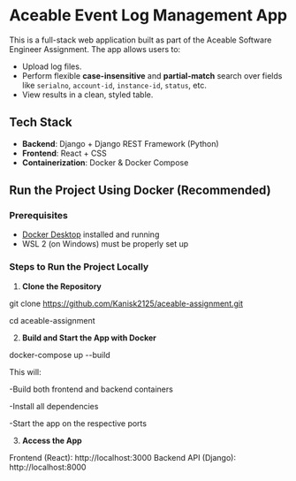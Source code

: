 # Aceable Event Log Management App

This is a full-stack web application built as part of the Aceable Software Engineer Assignment. The app allows users to:

- Upload log files.
- Perform flexible **case-insensitive** and **partial-match** search over fields like `serialno`, `account-id`, `instance-id`, `status`, etc.
- View results in a clean, styled table.

## Tech Stack

- **Backend**: Django + Django REST Framework (Python)
- **Frontend**: React + CSS
- **Containerization**: Docker & Docker Compose


## Run the Project Using Docker (Recommended)

### Prerequisites

- [Docker Desktop](https://www.docker.com/products/docker-desktop/) installed and running
- WSL 2 (on Windows) must be properly set up


### Steps to Run the Project Locally

1. **Clone the Repository**

git clone https://github.com/Kanisk2125/aceable-assignment.git

cd aceable-assignment

2. **Build and Start the App with Docker**

docker-compose up --build

This will:

 -Build both frontend and backend containers

 -Install all dependencies

 -Start the app on the respective ports

3. **Access the App**

Frontend (React): http://localhost:3000
Backend API (Django): http://localhost:8000
